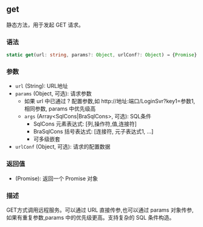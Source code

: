 ## get

静态方法，用于发起 GET 请求。

### 语法

```typescript
static get(url: string, params?: Object, urlConf?: Object) → {Promise}
```

### 参数

- `url` (String): URL地址
- `params` (Object, 可选): 请求参数
  - 如果 url 中已通过 ? 配置参数,如 http://地址:端口/LoginSvr?key1=参数1, 相同参数, params 中优先级高
  - `args` (Array<SqlCons|BraSqlCons>, 可选): SQL条件
    - SqlCons 元素表达式: [列,操作符,值,连接符]
    - BraSqlCons 括号表达式: [连接符, 元子表达式1, ...]
    - 可多级嵌套
- `urlConf` (Object, 可选): 请求的配置数据

### 返回值

- (Promise): 返回一个 Promise 对象

### 描述

GET方式调用远程服务。可以通过 URL 直接传参,也可以通过 params 对象传参,如果有重复参数,params 中的优先级更高。支持复杂的 SQL 条件构造。 